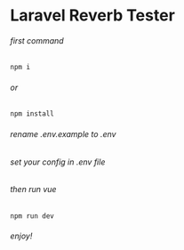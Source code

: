 # Laravel Reverb Tester

###### first command
```bash
npm i
```
###### or 
```bash
npm install
```

###### rename .env.example to .env
###### set your config in .env file
###### then run vue
```bash
npm run dev
```
###### enjoy!